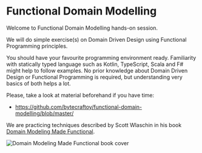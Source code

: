 # Functional Domain Modelling

Welcome to Functional Domain Modelling hands-on session.

We will do simple exercise(s) on Domain Driven Design
using Functional Programming principles.

You should have your favourite programming environment ready.
Familiarity with statically typed language such as Kotlin, TypeScript, Scala and F#
might help to follow examples.
No prior knowledge about Domain Driven Design or Functional Programming is required,
but understanding very basics of both helps a lot.

Please, take a look at material beforehand if you have time:
* https://github.com/bytecraftoy/functional-domain-modelling/blob/master/

We are practicing techniques described by Scott Wlaschin in his book
[Domain Modeling Made Functional](https://pragprog.com/titles/swdddf/domain-modeling-made-functional/).

![Domain Modeling Made Functional book cover](./ddd-made-functional-cover.jpg)

